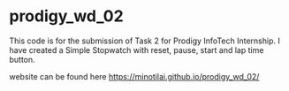 # prodigy_wd_02
This code is for the submission of Task 2 for Prodigy InfoTech Internship. I have created a Simple Stopwatch with reset, pause, start and lap time button.


website can be found here https://minotilai.github.io/prodigy_wd_02/
